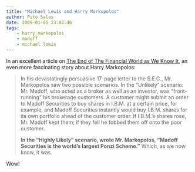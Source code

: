 ```yaml
---
title: "Michael Lewis and Harry Markopolos"
author: Pito Salas
date: 2009-01-05 23:03:46
tags:
    - harry markopolos
    - madoff
    - michael lewis
---
```



In an excellent article on [The End of The Financial World as We Know
It](<http://www.nytimes.com/2009/01/04/opinion/04lewiseinhorn.html?em>), an
even more fascinating story about Harry Markopolos:

> In his devastatingly persuasive 17-page letter to the S.E.C., Mr. Markopolos
> saw two possible scenarios. In the “Unlikely” scenario: Mr. Madoff, who
> acted as a broker as well as an investor, was “front-running” his brokerage
> customers. A customer might submit an order to Madoff Securities to buy
> shares in I.B.M. at a certain price, for example, and Madoff Securities
> instantly would buy I.B.M. shares for its own portfolio ahead of the
> customer order. If I.B.M.’s shares rose, Mr. Madoff kept them; if they fell
> he fobbed them off onto the poor customer.
>
> **In the “Highly Likely” scenario, wrote Mr. Markopolos, “Madoff Securities
> is the world’s largest Ponzi Scheme.”** Which, as we now know, it was.

Wow!


